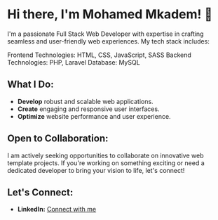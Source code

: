 # Hi there, I'm Mohamed Mkadem! 👋

I'm a passionate Full Stack Web Developer with expertise in crafting seamless and user-friendly web experiences. My tech stack includes:

Frontend Technologies: HTML, CSS, JavaScript, SASS
Backend Technologies: PHP, Laravel
Database: MySQL

## What I Do:

- **Develop** robust and scalable web applications.
- **Create** engaging and responsive user interfaces.
- **Optimize** website performance and user experience.

## Open to Collaboration:

I am actively seeking opportunities to collaborate on innovative web template projects. If you're working on something exciting or need a dedicated developer to bring your vision to life, let's connect!

## Let's Connect:

- **LinkedIn:** [Connect with me](https://www.linkedin.com/in/mohamed-mkadem/)


<!---
Mohamed-Mkadem/Mohamed-Mkadem is a ✨ special ✨ repository because its `README.md` (this file) appears on your GitHub profile.
You can click the Preview link to take a look at your changes.
--->

